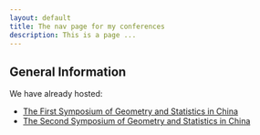 ```yaml
---
layout: default
title: The nav page for my conferences 
description: This is a page ...
---
```


## General Information
 We have already hosted:
 - [The First Symposium of Geometry and Statistics in China](./bimsa-satellite-bj)
 - [The Second Symposium of Geometry and Statistics in China](./ICCM-satellite-24)